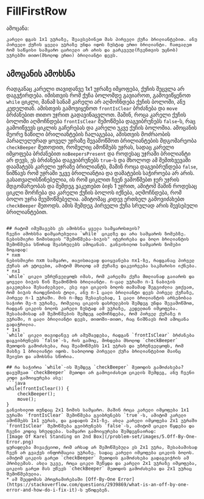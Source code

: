 # FillFirstRow

ამოცანა:
```
კარელი დგას 1x1 უჯრაზე, შეავსებინეთ მას პირველი ქუჩა ბრილიანტებით. ანუ პირველი ქუჩის ყველა უჯრაზე უნდა იდოს ზუსტად ერთი ბრილიანტი. ჩათვალეთ რომ საწყისი სამყარო ცარიელი არ არის და გარკვეულ(ჩვენთვის უცნობ) უჯრებში თითო(მხოლოდ ერთი) ბრილიანტი დევს.
```

## ამოცანის ამოხსნა
რადგანაც კარელი თავიდანვე 1x1 უჯრაზე იმყოფება, ქუჩის შეცვლა არ დაგვჭირდება. იმისთვის რომ ქუჩა ბოლომდე გავიაროთ, გამოვიწყენოთ `while` ციკლი, მანამ სანამ კარელი არ აღმოჩნდება ქუჩის ბოლოში, ანუ კედელთან. ამისთვის გამოვიყენოთ `frontIsClear` ბრძანება და `move` ბრძანებით თითო უჯრით გადავინაცვლოთ. მაშინ, როცა კარელი ქუჩის ბოლოში აღმოჩნდება `frontIsClear` შემოწმება დაგვიბრუნებს `false`-ს, რაც გამოიწვევს ციკლის გაჩერებას და კარელი უკვე ქუჩის ბოლოშია. ამოცანის მეორე ნაწილი ბრილიანტების ჩალაგებაა, ამისთვის მოძრაობის პარალელურად ყოველ უჯრაზე შევამოწმოთ ბრილიანტების მდგომარეობა `checkBeeper` მეთოდით, რომელიც ამოწმებს უჯრას, სადაც კარელი იმყოფება ბრძანებით `noBeepersPresent` და როდესაც უჯრაში ბრილიანტი არ დევს, ეს ბრძანება დაგვიბრუნებს `true`-ს და მხოლოდ ამ შემთხვევაში დაამატებს კარელი უჯრაზე ბრილიანტს, მაშინ როცა დაგვიბრუნდება `false`, ნიშნავს რომ უჯრაში უკვე ბრილიანტია და დამატების საჭიროება არ არის. გასათვალისწინებელია, ის რომ ციკლით ჩვენ ვამოწმებთ ჯერ უჯრის მდგომარეობას და შემდეგ ვაკეთებთ ბიჯს 1 უჯრით, ამიტომ მაშინ როდესაც ციკლი მორჩება და კარელი ქუჩის ბოლოს იქნება, აღმოჩნდება, რომ ბოლო უჯრა შეუმოწმებელია. ამიტომაც კიდევ ერთხელ გამოვიძახებთ `checkBeeper` მეთოდს. ამის შემდეგ პირველი ქუჩა სრულად არის შევსებული ბრილიანტებით.
```

## რატომ იმუშავებს ეს ამოხსნა ყველა სამყაროსთვის?
ჩვენი ამოხსნა დამყარებულია `while` ციკლზე და არა სამყაროს ზომებზე. ნებისმიერი ზომისთვის "შემოწმება-ბიჯის" იტერირება და ბოლო ბრილიანტის შემოწმება სწორად შეასრულებს ამოცანას. განვიხილოთ სამყაროს ზომები ზოგადად:
* nxm
ნებისმიერი nxm სამყარო, თავისთავად დაიყვანება nx1-ზე, რადგანაც პირველ ქუჩას არ ვტოვებთ, ამიტომ მხოლოდ ამ ქუჩაზე დაკვირვება საკმარისი იქნება.
* nx1
`while` ციკლი უზრუნველყოფს იმას, რომ კარელმა ქუჩა მთლიანად გაიაროს და ყოველი ბიჯის წინ შეამოწმოს ბრილიანტი. n-ცალ უჯრაში n-1 ნაბიჯის გაკეთებაა შესაძლებელი, ესე იგი ციკლის ბოლოს თამამად შეგვიძლია ვთქვათ, რომ ბიჯის რაოდენობის ტოლი, ანუ n-1 ცალი ბრილიანტი დევს პირველ ქუჩაზე, პირველ n-1 უჯრაში. მის n-მდე შესავსებად, 1 ცალი ბრილიანტის არსებობაა საჭირო მე-n უჯრაზე, რომელიც ციკლის დასრულების შემდეგ უნდა შევამოწმოთ, რადგან ციკლის ბოლოს კარელი ზუსტად ამ უჯრაზე, კედელთან იმყოფება. შესაბამისად ამ შემოწმების შემდეგ აღმოჩნდება, რომ პირველ ქუჩაზე n უჯრაში, n ცალი ბრილიანტი დევს, თითოში-თითო, რაც ნიშნავს რომ ამოცანა გადაჭრილია.
* 1x1
`while` ციკლი თავიდანვე არ ამუშავდება, რადგან `frontIsClear` ბრძანება დაგვიბრუნებს `false`-ს, რის გამოც, მოხდება მხოლოდ `checkBeeper` მეთოდის გამოძახება, რაც შეამოწმებს 1x1 უჯრას და უზრუნველყოფს, რომ მასზე 1 ბრილიანტი იდოს. საბოლოოდ პირველი ქუჩა ბრილიანტებით მაინც შეივსო და ამოხსნა სწორია.

## რა საჭიროა `while`-ის შემდეგ `checkBeeper` მეთოდის გამოძახება?
დავუშვათ `checkBeeper` მეთოდი არ გამოვიძახეთ ციკლის შემდეგ, ანუ ჩვენი კოდი გამოიყურება ასე:
```java
while(frontIsClear()) {
	checkBeeper();
	move();
}
განვიხილოთ თუნდაც 2x1 ზომის სამყარო. მაშინ როცა კარელი იმყოფება 1x1 უჯრაში `frontIsClear` შემოწმება გვიბრუნებს `true`-ს, ამიტომ კარელი ამოწმებს 1x1 უჯრას, და გადადის 2x1-ზე. ახლა კარელი იმყოფება 2x1 უჯრაში `frontIsClear` შემოწმება გვიბრუნებს `false`-ს, ამიტომ ციკლი წყდება და ჩვენი კოდიც სრულდება. სამყარო გამოიყურება შემდეგნაირად:
[Image Of Karel Standing on 2nd Box](/problem-set/images/5.Off-By-One-Error.png)
ყურადღება მივაქციოთ, რომ არსად არ შემოწმებულა ეს 2x1 უჯრა, შესაბამისად ჩვენ არ გვაქვს ინფორმაცია უჯრაზე. სადაც კარელი იმყოფება ციკლის ბოლოს. ამიტომ ციკლის გარეთ `checkBeeper` მეთოდის გამოძახება გადაგვიჭრის ამ პრობლემას. ახლა უკვე, როცა ციკლი შეწყდა და კარელი 2x1 უჯრაზე იმყოფება, ციკლის გარეთ მას უწევს `checkBeeper` მეთოდის გამოძახება და 2x1 უჯრაც შემოწმებულია.
* ამ შეცდომას პროგრამირებაში [Off-By-One Error](https://stackoverflow.com/questions/2939869/what-is-an-off-by-one-error-and-how-do-i-fix-it)-ს უწოდებენ.